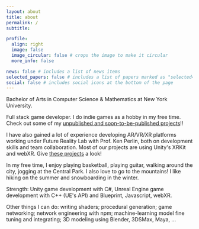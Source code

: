 ```yaml
---
layout: about
title: about
permalink: /
subtitle: 

profile:
  align: right
  image: false
  image_circular: false # crops the image to make it circular
  more_info: false

news: false # includes a list of news items
selected_papers: false # includes a list of papers marked as "selected={true}"
social: false # includes social icons at the bottom of the page
---
```


Bachelor of Arts in Computer Science & Mathematics at New York University.

Full stack game developer. I do indie games as a hobby in my free time. Check out some of my [unpublished and soon-to-be-published projects](https://yushenhu0326.github.io/projects/#Games)!!

I have also gained a lot of experience developing AR/VR/XR platforms working under Future Reality Lab with Prof. Ken Perlin, both on development skills and team collaboration. Most of our projects are using Unity's XRKit and webXR. Give [these projects](https://yushenhu0326.github.io/projects/#VR/AR/XR) a look!

In my free time, I enjoy playing basketball, playing guitar, walking around the city, jogging at the Central Park. I also love to go to the mountains! I like hiking on the summer and snowboarding in the winter.

Strength: Unity game development with C#, Unreal Engine game development with C++ (UE's API) and Blueprint, Javascript, webXR.

Other things I can do: writing shaders; procedural generation; game networking; network engineering with npm; machine-learning model fine tuning and integrating; 3D modeling using Blender, 3DSMax, Maya, ...
